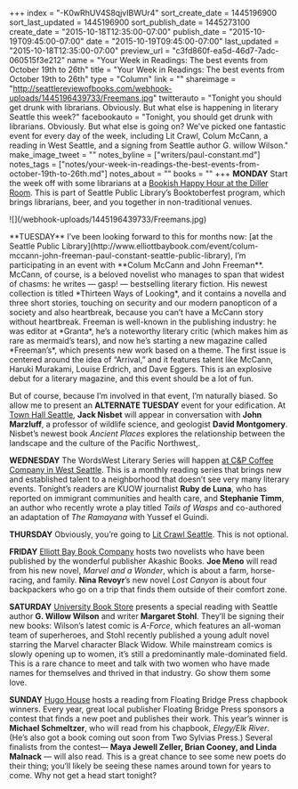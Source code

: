 +++
index = "-K0wRhUV4S8qjvIBWUr4"
sort_create_date = 1445196900
sort_last_updated = 1445196900
sort_publish_date = 1445273100
create_date = "2015-10-18T12:35:00-07:00"
publish_date = "2015-10-19T09:45:00-07:00"
date = "2015-10-19T09:45:00-07:00"
last_updated = "2015-10-18T12:35:00-07:00"
preview_url = "c3fd860f-ea5d-46d7-7adc-060515f3e212"
name = "Your Week in Readings: The best events from October 19th to 26th"
title = "Your Week in Readings: The best events from October 19th to 26th"
type = "Column"
link = ""
shareimage = "http://seattlereviewofbooks.com/webhook-uploads/1445196439733/Freemans.jpg"
twitterauto = "Tonight you should get drunk with librarians. Obviously. But what else is happening in literary Seattle this week?"
facebookauto = "Tonight, you should get drunk with librarians. Obviously. But what else is going on? We've picked one fantastic event for every day of the week, including Lit Crawl, Colum McCann, a reading in West Seattle, and a signing from Seattle author G. willow Wilson."
make_image_tweet = ""
notes_byline = ["writers/paul-constant.md"]
notes_tags = ["notes/your-week-in-readings-the-best-events-from-october-19th-to-26th.md"]
notes_about = ""
books = ""
+++
**MONDAY** Start the week off with some librarians at a [Bookish Happy Hour at the Diller Room](https://www.facebook.com/events/1501246780167954/). This is part of Seattle Public Library’s Booktoberfest program, which brings librarians, beer, and you together in non-traditional venues.

<p class="image-left">![](/webhook-uploads/1445196439733/Freemans.jpg)</p>**TUESDAY** I’ve been looking forward to this for months now: [at the Seattle Public Library](http://www.elliottbaybook.com/event/colum-mccann-john-freeman-paul-constant-seattle-public-library), I’m participating in an event with **Colum McCann and John Freeman**. McCann, of course, is a beloved novelist who manages to span that widest of chasms: he writes — gasp! — bestselling literary fiction. His newest collection is titled *Thirteen Ways of Looking*, and it contains a novella and three short stories, touching on security and our modern panopticon of a society and also heartbreak, because you can’t have a McCann story without heartbreak. Freeman is well-known in the publishing industry: he was editor at *Granta*, he’s a noteworthy literary critic (which makes him as rare as mermaid’s tears), and now he’s starting a new magazine called *Freeman’s*, which presents new work based on a theme. The first issue is centered around the idea of “Arrival,” and it features talent like McCann, Haruki Murakami, Louise Erdrich, and Dave Eggers. This is an explosive debut for a literary magazine, and this event should be a lot of fun.

But of course, because I’m involved in that event, I’m naturally biased. So allow me to present an **ALTERNATE TUESDAY** event for your edification. At [Town Hall Seattle](http://www2.bookstore.washington.edu/_events/events_cal.taf?evmonth=10&evyear=2015&eventid=2015062217553100&pre=20151012&pst=20151028), **Jack Nisbet** will appear in conversation with **John Marzluff**, a professor of wildlife science, and geologist **David Montgomery**. Nisbet’s newest book *Ancient Places* explores the relationship between the landscape and the culture of the Pacific Northwest,.

**WEDNESDAY** The WordsWest Literary Series will happen [at C&P Coffee Company in West Seattle](http://wordswestliterary.weebly.com/). This is a monthly reading series that brings new and established talent to a neighborhood that doesn’t see very many literary events. Tonight’s readers are KUOW journalist **Ruby de Luna**, who has reported on immigrant communities and health care, and **Stephanie Timm**, an author who recently wrote a play titled *Tails of Wasps* and co-authored an adaptation of *The Ramayana* with Yussef el Guindi.

**THURSDAY** Obviously, you’re going to [Lit Crawl Seattle](http://litcrawl.org/seattle/). This is not optional.

**FRIDAY** [Elliott Bay Book Company](http://www.elliottbaybook.com/event/joe-meno-nina-revoyr) hosts two novelists who have been published by the wonderful publisher Akashic Books. **Joe Meno** will read from his new novel, *Marvel and a Wonder*, which is about a farm, horse-racing, and family. **Nina Revoyr**’s new novel  *Lost Canyon* is about four backpackers who go on a trip that finds them outside of their comfort zone.

**SATURDAY** [University Book Store](http://www2.bookstore.washington.edu/_events/events_cal.taf?evmonth=10&evyear=2015&eventid=2015091813464500) presents a special reading with Seattle author **G. Willow Wilson** and writer **Margaret Stohl**. They’ll be signing their new books: Wilson’s latest comic is  *A-Force*, which features an all-woman team of superheroes, and  Stohl recently published a young adult novel starring the Marvel character Black Widow. While mainstream comics is slowly opening up to women, it’s still a predominantly male-dominated field. This is a rare chance to meet and talk with two women who have made names for themselves and thrived in that industry. Go show them some love.

**SUNDAY** [Hugo House](http://hugohouse.org/event/floating-bridge-press-chapbook-winners/) hosts a reading from Floating Bridge Press chapbook winners. Every year, great local publisher Floating Bridge Press sponsors a contest that finds a new poet and publishes their work. This year’s winner is **Michael Schmeltzer**, who will read from his chapbook,  *Elegy/Elk River*. (He’s also got a book coming out soon from Two Sylvias Press.)  Several finalists from the contest— **Maya Jewell Zeller, Brian Cooney, and Linda Malnack** — will also read. This is a great chance to see some new poets do their thing; you’ll likely be seeing these names around town for years to come. Why not get a head start tonight?
